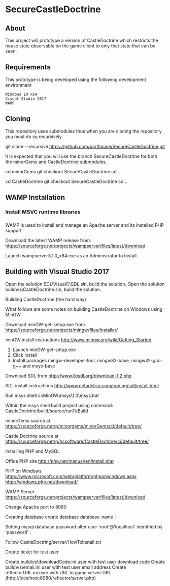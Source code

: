 # SecureCastleDoctrine

## About

This project will prototype a version of CastleDoctrine which restricts the house state observable on
the game client to only that state that can be seen.

## Requirements

This prototype is being developed using the following development environment

	Windows 10 x64
	Visual Studio 2017
	WAMP

## Cloning

This repository uses submodules thus when you are cloning the repository you must do so recursively.

git clone --recursive https://github.com/barthouse/SecureCastleDoctrine.git

It is expected that you will use the branch SecureCastleDoctrine for both the minorGems and CastleDoctrine submodules.

cd minorGems
git checkout SecureCastleDoctrine
cd ..

cd CastleDoctrine
git checkout SecureCastleDoctrine
cd ..

## WAMP Installation

### Install MSVC runtime libraries


### 

WAMP is used to install and manage an Apache server and its installed PHP support

Download the latest WAMP release from:
https://sourceforge.net/projects/wampserver/files/latest/download

Launch wampserver3.1.0_x64.exe as an Administrator to Install.


## Building with Visual Studio 2017

Open the solution SDL\VisualC\SDL.sln, build the solution.
Open the solution build\vs\CastleDoctrine.sln, build the solution.


Building CastleDoctrine (the hard way)

What follows are some notes on building CastleDoctrine on Windows using MinGW

Download minGW-get-setup.exe from
https://sourceforge.net/projects/mingw/files/Installer/

minGW install instructions
http://www.mingw.org/wiki/Getting_Started

1. Launch minGW-get-setup.exe
2. Click Install
3. Install packages mingw-developer-tool, mingw32-base, mingw32-gcc-g++ and msys-base

Download SDL from
http://www.libsdl.org/download-1.2.php

SDL install instructions
http://www.netadelica.com/coding/sdl/install.html

Run msys shell
c:\MinGW\msys\1.0\msys.bat

Within the msys shell build project using command:
CastleDoctrine/build/source/runToBuild

minorGems source at 
https://sourceforge.net/p/minorgems/minorGems/ci/default/tree/


Castle Doctrine source at
https://sourceforge.net/p/hcsoftware/CastleDoctrine/ci/default/tree/

Installing PHP and MySQL

Office PHP site
http://php.net/manual/en/install.php

PHP on Windows
https://www.microsoft.com/web/platform/phponwindows.aspx
http://windows.php.net/download/

WAMP Server
https://sourceforge.net/projects/wampserver/files/latest/download

Change Apache port to 8080

Creating database
create database database-name ;

Setting mysql database password
alter user 'root'@'localhost' identified by 'password' ;

Follow CastleDoctring/server/HowToInstall.txt

Create ticket for test user

Create build\vs\downloadCode.ini.user with test user download code
Create build\vs\email.ini.user with test user email address
Create reflectorURL.ini.user with URL to game server URL (http://localhost:8080/reflector/server.php)

